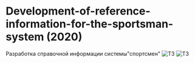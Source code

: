 # Development-of-reference-information-for-the-sportsman-system (2020)
Разработка справочной информации системы"спортсмен"
![ТЗ](https://github.com/Yauhescha/2011-249.-Development-of-reference-information-for-the-sportsman-system/blob/master/%D0%A2%D0%97%20%D0%B8%20%D0%9F%D0%97/%D0%A2%D0%971.jpg)
![ТЗ](https://github.com/Yauhescha/2011-249.-Development-of-reference-information-for-the-sportsman-system/blob/master/%D0%A2%D0%97%20%D0%B8%20%D0%9F%D0%97/%D0%A2%D0%972.jpg)
